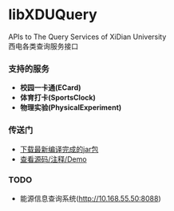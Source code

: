 # libXDUQuery
APIs to The Query Services of XiDian University  
西电各类查询服务接口
### 支持的服务
- **校园一卡通(ECard)**  
- **体育打卡(SportsClock)**
- **物理实验(PhysicalExperiment)**  

### 传送门
- [下载最新编译完成的jar包](https://github.com/hwding/libXDUQuery/tree/master/artifacts/libXDUQuery_jar)
- [查看源码/注释/Demo](https://github.com/hwding/libXDUQuery/tree/master/src/FooPackage)

### TODO
- 能源信息查询系统(http://10.168.55.50:8088)
